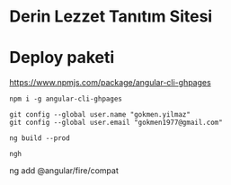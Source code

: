 # Derin Lezzet Tanıtım  Sitesi

# Deploy paketi
https://www.npmjs.com/package/angular-cli-ghpages

````
npm i -g angular-cli-ghpages

git config --global user.name "gokmen.yilmaz"
git config --global user.email "gokmen1977@gmail.com"

ng build --prod

ngh 
````

ng add @angular/fire/compat
